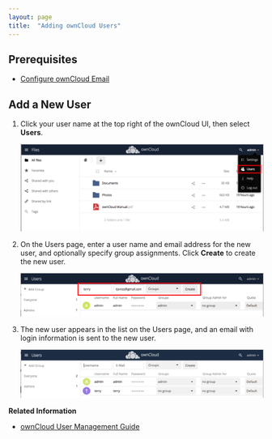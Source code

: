 ```yaml
---
layout: page
title:  "Adding ownCloud Users"
---
```


## Prerequisites

* [Configure ownCloud Email](https://doc.owncloud.org/server/latest/admin_manual/configuration/server/email_configuration.html)

## Add a New User

1. Click your user name at the top right of the ownCloud UI, then select **Users**.

   ![Select Users](../images/select-users.png)

2. On the Users page, enter a user name and email address for the new user, and optionally specify group assignments. Click **Create** to create the new user.

   ![Add new user](../images/add-new-user.png)

3. The new user appears in the list on the Users page, and an email with login information is sent to the new user.

   ![New user added](../images/new-user-added.png)

**Related Information**

* [ownCloud User Management Guide](https://doc.owncloud.org/server/latest/admin_manual/configuration/user/)  
